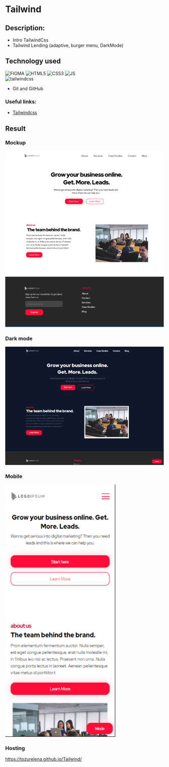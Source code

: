 # Tailwind
 
## Description:
- Intro TailwindCss
- Tailwind Lending (adaptive, burger menu, DarkMode)

## Technology used

![FIGMA](https://img.shields.io/badge/Figma-F24E1E?style=for-the-badge&logo=figma&logoColor=white)
![HTML5](https://img.shields.io/badge/html5-%23E34F26.svg?style=for-the-badge&logo=html5&logoColor=white)
![CSS3](https://img.shields.io/badge/css3-%231572B6.svg?style=for-the-badge&logo=css3&logoColor=white) 
![JS](https://img.shields.io/badge/JS-JavaScript-blue?style=for-the-badge&logo=js&logoColor=white) </br>
<img src="https://www.vectorlogo.zone/logos/tailwindcss/tailwindcss-ar21.svg" alt="tailwindcss" width="100" height="60"/>
- Git and GitHub

### Useful links:
- [Tailwindcss](https://tailwindcss.com/)


## Result

### Mockup

 <img src="./img/TailwindLending.png" width="800"/>
 
### Dark mode

 <img src="./img/TailwindLendingDarkMode.png" width="800"/>
 
### Mobile

 <img src="./img/TailwindLendingMobile.png" width="350" height="800"/>


### Hosting
https://tozurelena.github.io/Tailwind/ 

